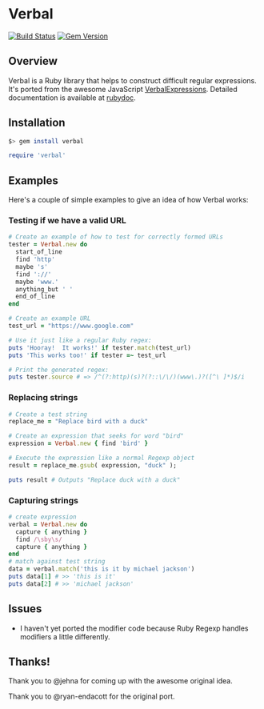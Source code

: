 Verbal
=====================
[![Build Status](https://travis-ci.org/jimjh/verbal.png?branch=master)](https://travis-ci.org/jimjh/verbal)
[![Gem Version](https://badge.fury.io/rb/verbal.png)](http://badge.fury.io/rb/verbal)

## Overview
Verbal is a Ruby library that helps to construct difficult regular expressions.
It's ported from the awesome JavaScript [VerbalExpressions](https://github.com/jehna/VerbalExpressions).
Detailed documentation is available at [rubydoc](http://rubydoc.info/gems/verbal/frames).

## Installation

```sh
$> gem install verbal
```

```ruby
require 'verbal'
```

## Examples

Here's a couple of simple examples to give an idea of how Verbal works:

### Testing if we have a valid URL

```ruby
# Create an example of how to test for correctly formed URLs
tester = Verbal.new do
  start_of_line
  find 'http'
  maybe 's'
  find '://'
  maybe 'www.'
  anything_but ' '
  end_of_line
end

# Create an example URL
test_url = "https://www.google.com"

# Use it just like a regular Ruby regex:
puts 'Hooray!  It works!' if tester.match(test_url)
puts 'This works too!' if tester =~ test_url

# Print the generated regex:
puts tester.source # => /^(?:http)(s)?(?::\/\/)(www\.)?([^\ ]*)$/i
```

### Replacing strings

```ruby
# Create a test string
replace_me = "Replace bird with a duck"

# Create an expression that seeks for word "bird"
expression = Verbal.new { find 'bird' }

# Execute the expression like a normal Regexp object
result = replace_me.gsub( expression, "duck" );

puts result # Outputs "Replace duck with a duck"
```

### Capturing strings

```ruby
# create expression
verbal = Verbal.new do
  capture { anything }
  find /\sby\s/
  capture { anything }
end
# match against test string
data = verbal.match('this is it by michael jackson')
puts data[1] # >> 'this is it'
puts data[2] # >> 'michael jackson'
```

## Issues
 - I haven't yet ported the modifier code because Ruby Regexp handles modifiers a little differently.

## Thanks!
Thank you to @jehna for coming up with the awesome original idea.

Thank you to @ryan-endacott for the original port.
